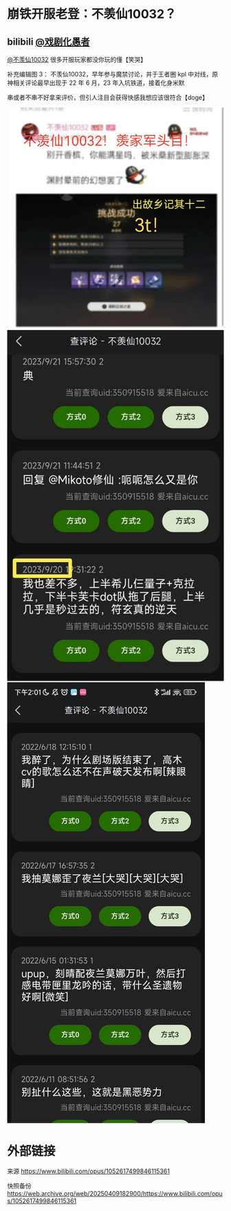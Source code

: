 # 崩铁开服老登：不羡仙10032？

## bilibili [@戏剧化愚者](https://space.bilibili.com/19976514)

[@不羡仙10032](https://space.bilibili.com/350915518) 很多开服玩家都没你玩的懂【笑哭】

补充编辑图 3：
不羡仙10032，早年参与魔禁讨论，并于王者圈 kpl 中对线，原神相关评论最早出现于 22 年 6 月，23 年入坑铁道，接着化身米默

串或者不串不好拿来评价，但引人注目会获得快感我想应该很符合【doge】

![](https://raw.githubusercontent.com/KugouGames/iming-blog/refs/heads/main/evil-of-kurogames/images/1052617499846115361/1.png)
![](https://raw.githubusercontent.com/KugouGames/iming-blog/refs/heads/main/evil-of-kurogames/images/1052617499846115361/2.jpg)
![](https://raw.githubusercontent.com/KugouGames/iming-blog/refs/heads/main/evil-of-kurogames/images/1052617499846115361/3.jpg)

# 外部链接

来源 https://www.bilibili.com/opus/1052617499846115361

快照备份 https://web.archive.org/web/20250409182900/https://www.bilibili.com/opus/1052617499846115361

